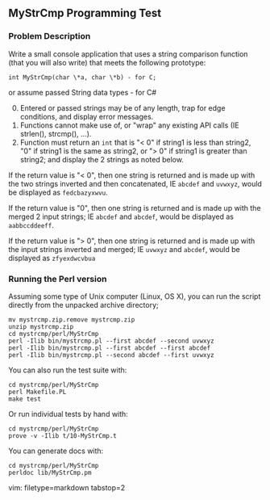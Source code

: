 ## MyStrCmp Programming Test ##

### Problem Description ###

Write a small console application that uses a string comparison function
(that you will also write) that meets the following prototype:

    int MyStrCmp(char \*a, char \*b) - for C;

or assume passed String data types - for C#

0. Entered or passed strings may be of any length, trap for edge conditions,
and display error messages. 
0. Functions cannot make use of, or "wrap" any existing API calls (IE strlen(), strcmp(), ...). 
0. Function must return an `int` that is "&lt; 0" if string1 is less than
string2, "0" if string1 is the same as string2, or "&gt; 0" if string1 is
greater than string2; and display the 2 strings as noted below.

If the return value is "&lt; 0", then one string is returned and is made up with
the two strings inverted and then concatenated, IE `abcdef` and `uvwxyz`, would
be displayed as `fedcbazyxwvu`.

If the return value is "0", then one string is returned and is made up with
the merged 2 input strings; IE `abcdef` and `abcdef`, would be displayed as
`aabbccddeeff`.

If the return value is "&gt; 0", then one string is returned and is made up with
the input strings inverted and merged; IE `uvwxyz` and `abcdef`, would be
displayed as `zfyexdwcvbua`

### Running the Perl version ###
Assuming some type of Unix computer (Linux, OS X), you can run the script
directly from the unpacked archive directory;

    mv mystrcmp.zip.remove mystrcmp.zip
    unzip mystrcmp.zip
    cd mystrcmp/perl/MyStrCmp
    perl -Ilib bin/mystrcmp.pl --first abcdef --second uvwxyz
    perl -Ilib bin/mystrcmp.pl --first abcdef --first abcdef
    perl -Ilib bin/mystrcmp.pl --second abcdef --first uvwxyz

You can also run the test suite with:

    cd mystrcmp/perl/MyStrCmp
    perl Makefile.PL
    make test

Or run individual tests by hand with:

    cd mystrcmp/perl/MyStrCmp
    prove -v -Ilib t/10-MyStrCmp.t

You can generate docs with:

    cd mystrcmp/perl/MyStrCmp
    perldoc lib/MyStrCmp.pm

vim: filetype=markdown tabstop=2
